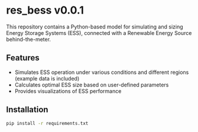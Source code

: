 # res_bess v0.0.1

This repository contains a Python-based model for simulating and sizing Energy Storage Systems (ESS), connected with a Renewable Energy Source behind-the-meter.

## Features

* Simulates ESS operation under various conditions and different regions (example data is included)
* Calculates optimal ESS size based on user-defined parameters
* Provides visualizations of ESS performance

## Installation

```bash
pip install -r requirements.txt